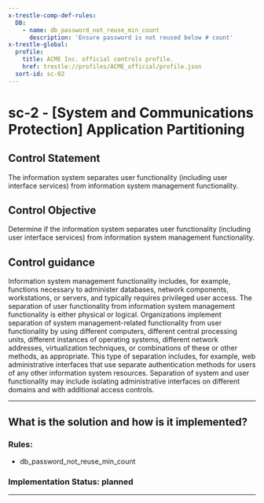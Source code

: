 ```yaml
---
x-trestle-comp-def-rules:
  DB:
    - name: db_password_not_reuse_min_count
      description: 'Ensure password is not reused below # count'
x-trestle-global:
  profile:
    title: ACME Inc. official controls profile.
    href: trestle://profiles/ACME_official/profile.json
  sort-id: sc-02
---
```


# sc-2 - \[System and Communications Protection\] Application Partitioning

## Control Statement

The information system separates user functionality (including user interface services) from information system management functionality.

## Control Objective

Determine if the information system separates user functionality (including user interface services) from information system management functionality.

## Control guidance

Information system management functionality includes, for example, functions necessary to administer databases, network components, workstations, or servers, and typically requires privileged user access. The separation of user functionality from information system management functionality is either physical or logical. Organizations implement separation of system management-related functionality from user functionality by using different computers, different central processing units, different instances of operating systems, different network addresses, virtualization techniques, or combinations of these or other methods, as appropriate. This type of separation includes, for example, web administrative interfaces that use separate authentication methods for users of any other information system resources. Separation of system and user functionality may include isolating administrative interfaces on different domains and with additional access controls.

______________________________________________________________________

## What is the solution and how is it implemented?

<!-- For implementation status enter one of: implemented, partial, planned, alternative, not-applicable -->

<!-- Note that the list of rules under ### Rules: is read-only and changes will not be captured after assembly to JSON -->

<!-- Add control implementation description here for control: sc-2 -->

### Rules:

  - db_password_not_reuse_min_count

### Implementation Status: planned

______________________________________________________________________
